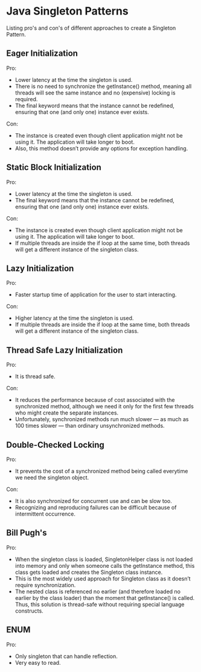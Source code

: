 Java Singleton Patterns
=======================
Listing pro's and con's of different approaches to create a Singleton Pattern.

Eager Initialization
--------------------
Pro:
 - Lower latency at the time the singleton is used.
 - There is no need to synchronize the getInstance() method, meaning all threads will see the same instance and no (expensive) locking is required.
 - The final keyword means that the instance cannot be redefined, ensuring that one (and only one) instance ever exists.

Con:
 - The instance is created even though client application might not be using it. The application will take longer to boot.
 - Also, this method doesn’t provide any options for exception handling.
 
Static Block Initialization
---------------------------
Pro:
 - Lower latency at the time the singleton is used.
 - The final keyword means that the instance cannot be redefined, ensuring that one (and only one) instance ever exists.

Con:
 - The instance is created even though client application might not be using it. The application will take longer to boot.
 - If multiple threads are inside the if loop at the same time, both threads will get a different instance of the singleton class.

Lazy Initialization
-------------------
Pro:
 - Faster startup time of application for the user to start interacting.

Con:
 - Higher latency at the time the singleton is used.
 - If multiple threads are inside the if loop at the same time, both threads will get a different instance of the singleton class.

Thread Safe Lazy Initialization
-------------------------------
Pro:
 - It is thread safe.

Con:
 - It reduces the performance because of cost associated with the synchronized method, although we need it only for the first few threads who might create the separate instances.
 - Unfortunately, synchronized methods run much slower — as much as 100 times slower — than ordinary unsynchronized methods.

Double-Checked Locking
----------------------
Pro:
 - It prevents the cost of a synchronized method being called everytime we need the singleton object.

Con:
 - It is also synchronized for concurrent use and can be slow too.
 - Recognizing and reproducing failures can be difficult because of intermittent occurrence.
 
Bill Pugh's
-----------
Pro:
 - When the singleton class is loaded, SingletonHelper class is not loaded into memory and only when someone calls the getInstance method, this class gets loaded and creates the Singleton class instance.
 - This is the most widely used approach for Singleton class as it doesn’t require synchronization.
 - The nested class is referenced no earlier (and therefore loaded no earlier by the class loader) than the moment that getInstance() is called. Thus, this solution is thread-safe without requiring special language constructs.

ENUM
----
Pro:
 - Only singleton that can handle reflection.
 - Very easy to read.